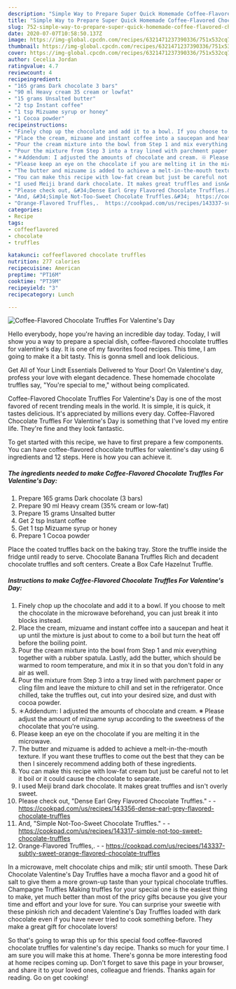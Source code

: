 ```yaml
---
description: "Simple Way to Prepare Super Quick Homemade Coffee-Flavored Chocolate Truffles For Valentine&amp;#39;s Day"
title: "Simple Way to Prepare Super Quick Homemade Coffee-Flavored Chocolate Truffles For Valentine&amp;#39;s Day"
slug: 752-simple-way-to-prepare-super-quick-homemade-coffee-flavored-chocolate-truffles-for-valentine-and-39-s-day
date: 2020-07-07T10:58:50.137Z
image: https://img-global.cpcdn.com/recipes/6321471237390336/751x532cq70/coffee-flavored-chocolate-truffles-for-valentines-day-recipe-main-photo.jpg
thumbnail: https://img-global.cpcdn.com/recipes/6321471237390336/751x532cq70/coffee-flavored-chocolate-truffles-for-valentines-day-recipe-main-photo.jpg
cover: https://img-global.cpcdn.com/recipes/6321471237390336/751x532cq70/coffee-flavored-chocolate-truffles-for-valentines-day-recipe-main-photo.jpg
author: Cecelia Jordan
ratingvalue: 4.7
reviewcount: 4
recipeingredient:
- "165 grams Dark chocolate 3 bars"
- "90 ml Heavy cream 35 cream or lowfat"
- "15 grams Unsalted butter"
- "2 tsp Instant coffee"
- "1 tsp Mizuame syrup or honey"
- "1 Cocoa powder"
recipeinstructions:
- "Finely chop up the chocolate and add it to a bowl. If you choose to melt the chocolate in the microwave beforehand, you can just break it into blocks instead."
- "Place the cream, mizuame and instant coffee into a saucepan and heat it up until the mixture is just about to come to a boil but turn the heat off before the boiling point."
- "Pour the cream mixture into the bowl from Step 1 and mix everything together with a rubber spatula. Lastly, add the butter, which should be warmed to room temperature, and mix it in so that you don&#39;t fold in any air as well."
- "Pour the mixture from Step 3 into a tray lined with parchment paper or cling film and leave the mixture to chill and set in the refrigerator. Once chilled, take the truffles out, cut into your desired size, and dust with cocoa powder."
- "＊Addendum: I adjusted the amounts of chocolate and cream. ※ Please adjust the amount of mizuame syrup according to the sweetness of the chocolate that you&#39;re using."
- "Please keep an eye on the chocolate if you are melting it in the microwave."
- "The butter and mizuame is added to achieve a melt-in-the-mouth texture. If you want these truffles to come out the best that they can be then I sincerely recommend adding both of these ingredients."
- "You can make this recipe with low-fat cream but just be careful not to let it boil or it could cause the chocolate to separate."
- "I used Meiji brand dark chocolate. It makes great truffles and isn&#39;t overly sweet."
- "Please check out, &#34;Dense Earl Grey Flavored Chocolate Truffles.&#34;  https://cookpad.com/us/recipes/143356-dense-earl-grey-flavored-chocolate-truffles"
- "And, &#34;Simple Not-Too-Sweet Chocolate Truffles.&#34;  https://cookpad.com/us/recipes/143317-simple-not-too-sweet-chocolate-truffles"
- "Orange-Flavored Truffles,.  https://cookpad.com/us/recipes/143337-subtly-sweet-orange-flavored-chocolate-truffles"
categories:
- Recipe
tags:
- coffeeflavored
- chocolate
- truffles

katakunci: coffeeflavored chocolate truffles 
nutrition: 277 calories
recipecuisine: American
preptime: "PT16M"
cooktime: "PT39M"
recipeyield: "3"
recipecategory: Lunch

---
```



![Coffee-Flavored Chocolate Truffles For Valentine&#39;s Day](https://img-global.cpcdn.com/recipes/6321471237390336/751x532cq70/coffee-flavored-chocolate-truffles-for-valentines-day-recipe-main-photo.jpg)

Hello everybody, hope you're having an incredible day today. Today, I will show you a way to prepare a special dish, coffee-flavored chocolate truffles for valentine&#39;s day. It is one of my favorites food recipes. This time, I am going to make it a bit tasty. This is gonna smell and look delicious.

Get All of Your Lindt Essentials Delivered to Your Door! On Valentine&#39;s day, profess your love with elegant decadence. These homemade chocolate truffles say, &#34;You&#39;re special to me,&#34; without being complicated.

Coffee-Flavored Chocolate Truffles For Valentine&#39;s Day is one of the most favored of recent trending meals in the world. It is simple, it is quick, it tastes delicious. It's appreciated by millions every day. Coffee-Flavored Chocolate Truffles For Valentine&#39;s Day is something that I've loved my entire life. They're fine and they look fantastic.


To get started with this recipe, we have to first prepare a few components. You can have coffee-flavored chocolate truffles for valentine&#39;s day using 6 ingredients and 12 steps. Here is how you can achieve it.

<!--inarticleads1-->

##### The ingredients needed to make Coffee-Flavored Chocolate Truffles For Valentine&#39;s Day:

1. Prepare 165 grams Dark chocolate (3 bars)
1. Prepare 90 ml Heavy cream (35% cream or low-fat)
1. Prepare 15 grams Unsalted butter
1. Get 2 tsp Instant coffee
1. Get 1 tsp Mizuame syrup or honey
1. Prepare 1 Cocoa powder


Place the coated truffles back on the baking tray. Store the truffle inside the fridge until ready to serve. Chocolate Banana Truffles Rich and decadent chocolate truffles and soft centers. Create a Box Cafe Hazelnut Truffle. 

<!--inarticleads2-->

##### Instructions to make Coffee-Flavored Chocolate Truffles For Valentine&#39;s Day:

1. Finely chop up the chocolate and add it to a bowl. If you choose to melt the chocolate in the microwave beforehand, you can just break it into blocks instead.
1. Place the cream, mizuame and instant coffee into a saucepan and heat it up until the mixture is just about to come to a boil but turn the heat off before the boiling point.
1. Pour the cream mixture into the bowl from Step 1 and mix everything together with a rubber spatula. Lastly, add the butter, which should be warmed to room temperature, and mix it in so that you don&#39;t fold in any air as well.
1. Pour the mixture from Step 3 into a tray lined with parchment paper or cling film and leave the mixture to chill and set in the refrigerator. Once chilled, take the truffles out, cut into your desired size, and dust with cocoa powder.
1. ＊Addendum: I adjusted the amounts of chocolate and cream. ※ Please adjust the amount of mizuame syrup according to the sweetness of the chocolate that you&#39;re using.
1. Please keep an eye on the chocolate if you are melting it in the microwave.
1. The butter and mizuame is added to achieve a melt-in-the-mouth texture. If you want these truffles to come out the best that they can be then I sincerely recommend adding both of these ingredients.
1. You can make this recipe with low-fat cream but just be careful not to let it boil or it could cause the chocolate to separate.
1. I used Meiji brand dark chocolate. It makes great truffles and isn&#39;t overly sweet.
1. Please check out, &#34;Dense Earl Grey Flavored Chocolate Truffles.&#34; -  - https://cookpad.com/us/recipes/143356-dense-earl-grey-flavored-chocolate-truffles
1. And, &#34;Simple Not-Too-Sweet Chocolate Truffles.&#34; -  - https://cookpad.com/us/recipes/143317-simple-not-too-sweet-chocolate-truffles
1. Orange-Flavored Truffles,. -  - https://cookpad.com/us/recipes/143337-subtly-sweet-orange-flavored-chocolate-truffles


In a microwave, melt chocolate chips and milk; stir until smooth. These Dark Chocolate Valentine&#39;s Day Truffles have a mocha flavor and a good hit of salt to give them a more grown-up taste than your typical chocolate truffles. Champagne Truffles Making truffles for your special one is the easiest thing to make, yet much better than most of the pricy gifts because you give your time and effort and your love for sure. You can surprise your sweetie with these pinkish rich and decadent Valentine&#39;s Day Truffles loaded with dark chocolate even if you have never tried to cook something before. They make a great gift for chocolate lovers! 

So that's going to wrap this up for this special food coffee-flavored chocolate truffles for valentine&#39;s day recipe. Thanks so much for your time. I am sure you will make this at home. There's gonna be more interesting food at home recipes coming up. Don't forget to save this page in your browser, and share it to your loved ones, colleague and friends. Thanks again for reading. Go on get cooking!
